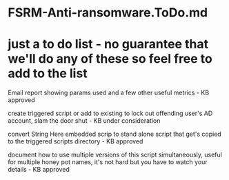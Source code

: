 # FSRM-Anti-ransomware.ToDo.md
# just a to do list - no guarantee that we'll do any of these so feel free to add to the list

Email report showing params used and a few other useful metrics - KB approved

create triggered script or add to existing to lock out offending user's AD account, slam the door shut - KB under consideration

convert String Here embedded scrip to stand alone script that get's copied to the triggered scripts directory - KB approved

document how to use multiple versions of this script simultaneously, useful for multiple honey pot names, it's not hard but you have to watch your details - KB approved
